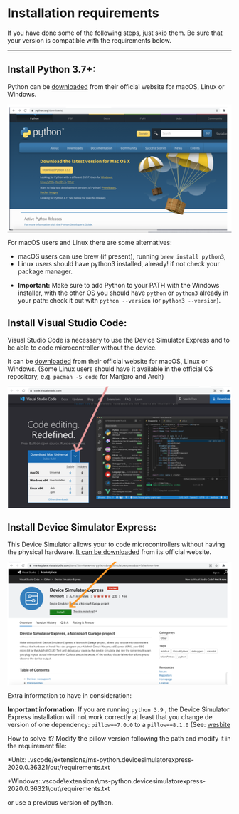 # Installation requirements

If you have done some of the following steps, just skip them.
Be sure that your version is compatible with the requirements below.

******
## Install Python 3.7+:

Python can be [downloaded](https://python.org/download) from their
official website for macOS, Linux or Windows.

<img  align="middle" width="700px"  src="images/python.png" >

For macOS users and Linux there are some alternatives:
- macOS users can use brew (if present), running `brew install python3`,
- Linux users should have python3 installed, already! if not check
  your package manager.

* **Important:** Make sure to add Python to your PATH with the Windows
  installer, with the other OS you should have `python` or `python3`
  already in your path: check it out with `python --version` 
  (or `python3 --version`).
  
  

## Install Visual Studio Code:

Visual Studio Code is necessary to use the Device Simulator Express
and to be able to code microcontroller without the device.

It can be [downloaded](https://code.visualstudio.com/) from their
official website for macOS, Linux or Windows.
(Some Linux users should have it available in the official OS
repository, e.g. `pacman -S code` for Manjaro and Arch)

<img  align="middle" width="700px"  src="images/visualstudio.png" >

## Install Device Simulator Express:

This Device Simulator allows your to code microcontrollers without
having the physical hardware.
[It can be downloaded](https://marketplace.visualstudio.com/items?itemName=ms-python.devicesimulatorexpress)
from its official website.

<img  align="middle" width="700px"  src="images/device_simulator_express.png" >


Extra information to have in consideration:

**Important information:** If you are running `python 3.9` , the Device Simulator Express installation will not work correctly at least that you change de version of one dependency: `pillow==7.0.0` to a `pillow==8.1.0` (See: [wesbite](https://github.com/microsoft/vscode-python-devicesimulator/issues/377 )

How to solve it? Modify the pillow version following the path and modify it in the requirement file:

*Unix: .vscode/extensions/ms-python.devicesimulatorexpress-2020.0.36321/out/requirements.txt

*Windows:.vscode\extensions\ms-python.devicesimulatorexpress-2020.0.36321\out\requirements.txt

or use a previous version of python.

